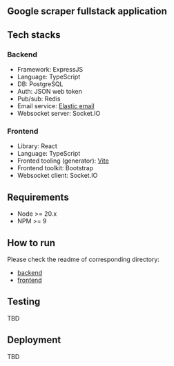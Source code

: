 ## Google scraper fullstack application

## Tech stacks

### Backend

- Framework: ExpressJS
- Language: TypeScript
- DB: PostgreSQL
- Auth: JSON web token
- Pub/sub: Redis
- Email service: [Elastic email](https://elasticemail.com/)
- Websocket server: Socket.IO

### Frontend

- Library: React
- Language: TypeScript
- Fronted tooling (generator): [Vite](https://vitejs.dev/)
- Frontend toolkit: Bootstrap
- Websocket client: Socket.IO

## Requirements

- Node >= 20.x
- NPM >= 9

## How to run

Please check the readme of corresponding directory:

- [backend](./backend/README.md)
- [frontend](./frontend/README.md)

## Testing

TBD

## Deployment

TBD
